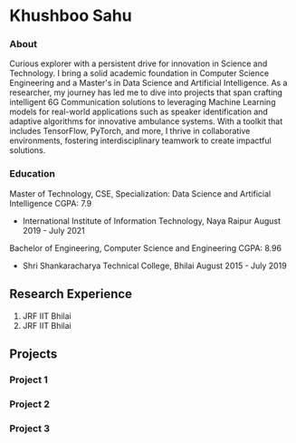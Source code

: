 # Khushboo Sahu

### About
Curious explorer with a persistent drive for innovation in Science and Technology. I bring a solid academic foundation in Computer Science Engineering and a Master's in Data Science and Artificial Intelligence. As a researcher, my journey has led me to dive into projects that span crafting intelligent 6G Communication solutions to leveraging Machine Learning models for real-world applications such as speaker identification and adaptive algorithms for innovative ambulance systems. With a toolkit that includes TensorFlow, PyTorch, and more, I thrive in collaborative environments, fostering interdisciplinary teamwork to create impactful solutions.

### Education 
 
 Master of Technology, CSE, Specialization: Data Science and Artificial Intelligence CGPA: 7.9
 - International Institute of Information Technology, Naya Raipur August 2019 - July 2021
 
 Bachelor of Engineering, Computer Science and Engineering CGPA: 8.96
 -  Shri Shankaracharya Technical College, Bhilai August 2015 - July 2019

 
## Research Experience
  1. JRF IIT Bhilai
  2. JRF IIT Bhilai

## Projects
### Project 1
### Project 2
### Project 3
